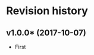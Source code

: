Revision history
=================================

v1.0.0* (2017-10-07)
---------------------------------

* First
